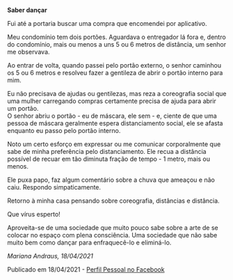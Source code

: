 **Saber dançar**  

Fui até a portaria buscar uma compra que encomendei por aplicativo.  

Meu condomínio tem dois portões. Aguardava o entregador lá fora e, dentro do condomínio, mais ou menos a uns 5 ou 6 metros de distância, um senhor me observava.  

Ao entrar de volta, quando passei pelo portão externo, o senhor caminhou os 5 ou 6 metros e resolveu fazer a gentileza de abrir o portão interno para mim.  

Eu não precisava de ajudas ou gentilezas, mas reza a coreografia social que uma mulher carregando compras certamente precisa de ajuda para abrir um portão.  
O senhor abriu o portão - eu de máscara, ele sem - e, ciente de que uma pessoa de máscara geralmente espera distanciamento social, ele se afasta enquanto eu passo pelo portão interno.  

Noto um certo esforço em expressar ou me comunicar corporalmente que sabe de minha preferência pelo distanciamento. Ele recua a distância possível de recuar em tão diminuta fração de tempo - 1 metro, mais ou menos.  

Ele puxa papo, faz algum comentário sobre a chuva que ameaçou e não caiu. Respondo simpaticamente.  

Retorno à minha casa pensando sobre coreografia, distâncias e distância.  

Que vírus esperto!   

Aproveita-se de uma sociedade que muito pouco sabe sobre a arte de se colocar no espaço com plena consciência. Uma sociedade que não sabe muito bem como dançar para enfraquecê-lo e eliminá-lo.  

*Mariana Andraus, 18/04/2021*  

Publicado em 18/04/2021 - [Perfil Pessoal no Facebook](https://www.facebook.com/mariana.b.andraus/posts/10160797515292678?notif_id=1618670665247970)

